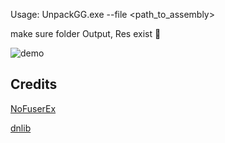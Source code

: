 Usage: UnpackGG.exe --file <path_to_assembly>

make sure folder Output, Res exist 🥴


![demo](https://github.com/01Xyris/UnpackGG/assets/169553099/fc25279b-08ea-47e3-979e-7ba5cc526a16)

## Credits
[NoFuserEx](https://github.com/undebel/NoFuserEx) 

[dnlib](https://github.com/0xd4d/dnlib)
